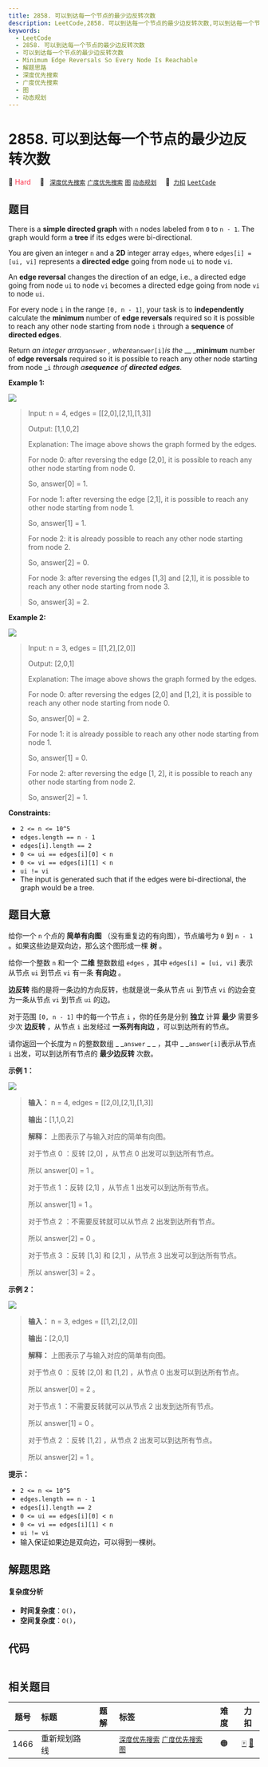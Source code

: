 ```yaml
---
title: 2858. 可以到达每一个节点的最少边反转次数
description: LeetCode,2858. 可以到达每一个节点的最少边反转次数,可以到达每一个节点的最少边反转次数,Minimum Edge Reversals So Every Node Is Reachable,解题思路,深度优先搜索,广度优先搜索,图,动态规划
keywords:
  - LeetCode
  - 2858. 可以到达每一个节点的最少边反转次数
  - 可以到达每一个节点的最少边反转次数
  - Minimum Edge Reversals So Every Node Is Reachable
  - 解题思路
  - 深度优先搜索
  - 广度优先搜索
  - 图
  - 动态规划
---
```


# 2858. 可以到达每一个节点的最少边反转次数

🔴 <font color=#ff334b>Hard</font>&emsp; 🔖&ensp; [`深度优先搜索`](/tag/depth-first-search.md) [`广度优先搜索`](/tag/breadth-first-search.md) [`图`](/tag/graph.md) [`动态规划`](/tag/dynamic-programming.md)&emsp; 🔗&ensp;[`力扣`](https://leetcode.cn/problems/minimum-edge-reversals-so-every-node-is-reachable) [`LeetCode`](https://leetcode.com/problems/minimum-edge-reversals-so-every-node-is-reachable)

## 题目

There is a **simple directed graph** with `n` nodes labeled from `0` to `n -
1`. The graph would form a **tree** if its edges were bi-directional.

You are given an integer `n` and a **2D** integer array `edges`, where
`edges[i] = [ui, vi]` represents a **directed edge** going from node `ui` to
node `vi`.

An **edge reversal** changes the direction of an edge, i.e., a directed edge
going from node `ui` to node `vi` becomes a directed edge going from node `vi`
to node `ui`.

For every node `i` in the range `[0, n - 1]`, your task is to
**independently** calculate the **minimum** number of **edge reversals**
required so it is possible to reach any other node starting from node `i`
through a **sequence** of **directed edges**.

Return _an integer array_`answer` _, where_`answer[i]`_is the_ __ _**minimum**
number of **edge reversals** required so it is possible to reach any other
node starting from node _`i` _through a**sequence** of **directed edges**._



**Example 1:**

![](https://assets.leetcode.com/uploads/2023/08/26/image-20230826221104-3.png)

> Input: n = 4, edges = [[2,0],[2,1],[1,3]]
> 
> Output: [1,1,0,2]
> 
> Explanation: The image above shows the graph formed by the edges.
> 
> For node 0: after reversing the edge [2,0], it is possible to reach any other node starting from node 0.
> 
> So, answer[0] = 1.
> 
> For node 1: after reversing the edge [2,1], it is possible to reach any other node starting from node 1.
> 
> So, answer[1] = 1.
> 
> For node 2: it is already possible to reach any other node starting from node 2.
> 
> So, answer[2] = 0.
> 
> For node 3: after reversing the edges [1,3] and [2,1], it is possible to reach any other node starting from node 3.
> 
> So, answer[3] = 2.

**Example 2:**

![](https://assets.leetcode.com/uploads/2023/08/26/image-20230826225541-2.png)

> Input: n = 3, edges = [[1,2],[2,0]]
> 
> Output: [2,0,1]
> 
> Explanation: The image above shows the graph formed by the edges.
> 
> For node 0: after reversing the edges [2,0] and [1,2], it is possible to reach any other node starting from node 0.
> 
> So, answer[0] = 2.
> 
> For node 1: it is already possible to reach any other node starting from node 1.
> 
> So, answer[1] = 0.
> 
> For node 2: after reversing the edge [1, 2], it is possible to reach any other node starting from node 2.
> 
> So, answer[2] = 1.

**Constraints:**

  * `2 <= n <= 10^5`
  * `edges.length == n - 1`
  * `edges[i].length == 2`
  * `0 <= ui == edges[i][0] < n`
  * `0 <= vi == edges[i][1] < n`
  * `ui != vi`
  * The input is generated such that if the edges were bi-directional, the graph would be a tree.


## 题目大意

给你一个 `n` 个点的 **简单有向图**  （没有重复边的有向图），节点编号为 `0` 到 `n - 1` 。如果这些边是双向边，那么这个图形成一棵
**树**  。

给你一个整数 `n` 和一个 **二维**  整数数组 `edges` ，其中 `edges[i] = [ui, vi]` 表示从节点 `ui` 到节点
`vi` 有一条 **有向边**  。

**边反转**  指的是将一条边的方向反转，也就是说一条从节点 `ui` 到节点 `vi` 的边会变为一条从节点 `vi` 到节点 `ui` 的边。

对于范围 `[0, n - 1]` 中的每一个节点 `i` ，你的任务是分别 **独立** 计算 **最少**  需要多少次 **边反转**  ，从节点
`i` 出发经过 **一系列有向边**  ，可以到达所有的节点。

请你返回一个长度为 `n` 的整数数组 _ _`answer` _ _ ，其中 _ _`answer[i]`表示从节点 `i` 出发，可以到达所有节点的
**最少边反转**  次数。



**示例 1：**

![](https://assets.leetcode.com/uploads/2023/08/26/image-20230826221104-3.png)

> 
> 
> 
> 
> 
> **输入：** n = 4, edges = [[2,0],[2,1],[1,3]]
> 
> **输出：**[1,1,0,2]
> 
> **解释：** 上图表示了与输入对应的简单有向图。
> 
> 对于节点 0 ：反转 [2,0] ，从节点 0 出发可以到达所有节点。
> 
> 所以 answer[0] = 1 。
> 
> 对于节点 1 ：反转 [2,1] ，从节点 1 出发可以到达所有节点。
> 
> 所以 answer[1] = 1 。
> 
> 对于节点 2 ：不需要反转就可以从节点 2 出发到达所有节点。
> 
> 所以 answer[2] = 0 。
> 
> 对于节点 3 ：反转 [1,3] 和 [2,1] ，从节点 3 出发可以到达所有节点。
> 
> 所以 answer[3] = 2 。
> 
> 

**示例 2：**

![](https://assets.leetcode.com/uploads/2023/08/26/image-20230826225541-2.png)

> 
> 
> 
> 
> 
> **输入：** n = 3, edges = [[1,2],[2,0]]
> 
> **输出：**[2,0,1]
> 
> **解释：** 上图表示了与输入对应的简单有向图。
> 
> 对于节点 0 ：反转 [2,0] 和 [1,2] ，从节点 0 出发可以到达所有节点。
> 
> 所以 answer[0] = 2 。
> 
> 对于节点 1 ：不需要反转就可以从节点 2 出发到达所有节点。
> 
> 所以 answer[1] = 0 。
> 
> 对于节点 2 ：反转 [1,2] ，从节点 2 出发可以到达所有节点。
> 
> 所以 answer[2] = 1 。
> 
> 



**提示：**

  * `2 <= n <= 10^5`
  * `edges.length == n - 1`
  * `edges[i].length == 2`
  * `0 <= ui == edges[i][0] < n`
  * `0 <= vi == edges[i][1] < n`
  * `ui != vi`
  * 输入保证如果边是双向边，可以得到一棵树。


## 解题思路

#### 复杂度分析

- **时间复杂度**：`O()`，
- **空间复杂度**：`O()`，

## 代码

```javascript

```

## 相关题目

<!-- prettier-ignore -->
| 题号 | 标题 | 题解 | 标签 | 难度 | 力扣 |
| :------: | :------ | :------: | :------ | :------: | :------: |
| 1466 | 重新规划路线 |  |  [`深度优先搜索`](/tag/depth-first-search.md) [`广度优先搜索`](/tag/breadth-first-search.md) [`图`](/tag/graph.md) | 🟠 | [🀄️](https://leetcode.cn/problems/reorder-routes-to-make-all-paths-lead-to-the-city-zero) [🔗](https://leetcode.com/problems/reorder-routes-to-make-all-paths-lead-to-the-city-zero) |